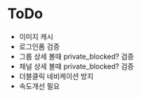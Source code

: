 # ToDo

* 이미지 캐시
* 로그인폼 검증
* 그룹 상세 볼때 private_blocked? 검증
* 채널 상세 볼때 private_blocked? 검증
* 더블클릭 네비케이션 방지 
* 속도개선 필요
